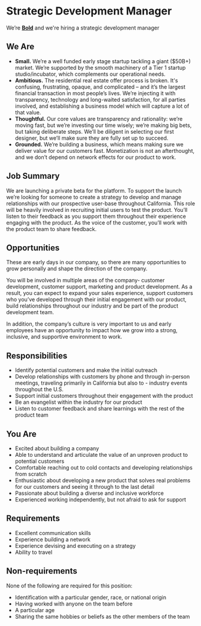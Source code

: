 # Strategic Development Manager

We’re [**Bold**](http://boldlisting.com/) and we're hiring a strategic development manager

## We Are

- **Small.** We’re a well funded early stage startup tackling a giant ($50B+) market. We’re supported by the smooth machinery of a Tier 1 startup studio/incubator, which complements our operational needs.
- **Ambitious.** The residential real estate offer process is broken. It's confusing, frustrating, opaque, and complicated – and it’s the largest financial transaction in most people’s lives. We’re injecting it with transparency, technology and long-waited satisfaction, for all parties involved, and establishing a business model which will capture a lot of that value.
- **Thoughtful.** Our core values are transparency and rationality: we’re moving fast, but we’re investing our time wisely; we’re making big bets, but taking deliberate steps. We’ll be diligent in selecting our first designer, but we’ll make sure they are fully set up to succeed.
- **Grounded.** We’re building a business, which means making sure we deliver value for our customers fast. Monetization is not an afterthought, and we don’t depend on network effects for our product to work.

## Job Summary

We are launching a private beta for the platform. To support the launch we’re looking for someone to create a strategy to develop and manage relationships with our prospective user-base throughout California. This role will be heavily involved in recruiting initial users to test the product. You’ll listen to their feedback as you support them throughout their experience engaging with the product. As the voice of the customer, you’ll work with the product team to share feedback.

## Opportunities

These are early days in our company, so there are many opportunities to grow personally and shape the direction of the company.

You will be involved in multiple areas of the company- customer development, customer support, marketing and product development. As a result, you can expect to expand your sales experience, support customers who you’ve developed through their initial engagement with our product, build relationships throughout our industry and be part of the product development team.

In addition, the company’s culture is very important to us and early employees have an opportunity to impact how we grow into a strong, inclusive, and supportive environment to work.

## Responsibilities
- Identify potential customers and make the initial outreach
- Develop relationships with customers by phone and through in-person meetings, traveling primarily in California but also to - industry events throughout the U.S.
- Support initial customers throughout their engagement with the product
- Be an evangelist within the industry for our product
- Listen to customer feedback and share learnings with the rest of the product team

## You Are
- Excited about building a company
- Able to understand and articulate the value of an unproven product to potential customers
- Comfortable reaching out to cold contacts and developing relationships from scratch
- Enthusiastic about developing a new product that solves real problems for our customers and seeing it through to the last detail
- Passionate about building a diverse and inclusive workforce
- Experienced working independently, but not afraid to ask for support

## Requirements
- Excellent communication skills
- Experience building a network
- Experience devising and executing on a strategy
- Ability to travel

## Non-requirements
None of the following are required for this position:
- Identification with a particular gender, race, or national origin
- Having worked with anyone on the team before
- A particular age
- Sharing the same hobbies or beliefs as the other members of the team


